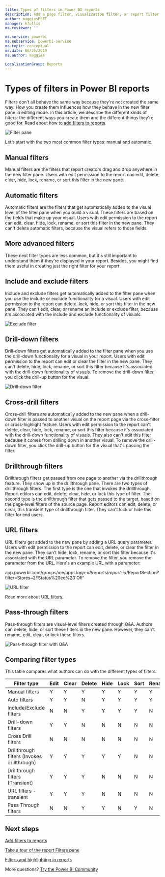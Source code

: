 ```yaml
---
title: Types of filters in Power BI reports
description: Add a page filter, visualization filter, or report filter to a report in Power BI
author: maggiesMSFT
manager: kfollis
ms.reviewer: ''

ms.service: powerbi
ms.subservice: powerbi-service
ms.topic: conceptual
ms.date: 06/25/2019
ms.author: maggies

LocalizationGroup: Reports
---
```

# Types of filters in Power BI reports

Filters don't all behave the same way because they're not created the same way. How you create them influences how they behave in the new filter pane in editing mode. In this article, we describe the different kinds of filters: the different ways you create them and the different things they're good for. Read about how to [add filters to reports](power-bi-report-add-filter.md). 

![Filter pane](media/power-bi-report-filter-types/power-bi-filter-pane.png)

Let’s start with the two most common filter types: manual and automatic.

## Manual filters 

Manual filters are the filters that report creators drag and drop anywhere in the new filter pane. Users with edit permission to the report can edit, delete, clear, hide, lock, rename, or sort this filter in the new pane.

## Automatic filters 

Automatic filters are the filters that get automatically added to the visual level of the filter pane when you build a visual. These filters are based on the fields that make up your visual. Users with edit permission to the report can edit, clear, hide, lock, rename, or sort this filter in the new pane. They can't delete automatic filters, because the visual refers to those fields.

## More advanced filters

These next filter types are less common, but it's still important to understand them if they're displayed in your report. Besides, you might find them useful in creating just the right filter for your report.

## Include and exclude filters

Include and exclude filters get automatically added to the filter pane when you use the include or exclude functionality for a visual. Users with edit permission to the report can delete, lock, hide, or sort this filter in the new pane. They can't edit, clear, or rename an include or exclude filter, because it's associated with the include and exclude functionality of visuals.

![Exclude filter](media/power-bi-report-filter-types/power-bi-filters-exclude.png)

## Drill-down filters

Drill-down filters get automatically added to the filter pane when you use the drill-down functionality for a visual in your report. Users with edit permission to the report can edit or clear the filter in the new pane. They can't delete, hide, lock, rename, or sort this filter because it's associated with the drill-down functionality of visuals. To remove the drill-down filter, you click the drill-up button for the visual.

![Drill-down filter](media/power-bi-report-filter-types/power-bi-filters-drill-down.png)

## Cross-drill filters

Cross-drill filters are automatically added to the new pane when a drill-down filter is passed to another visual on the report page via the cross-filter or cross-highlight feature. Users with edit permission to the report can't delete, clear, hide, lock, rename, or sort this filter because it's associated with the drill-down functionality of visuals. They also can't edit this filter because it comes from drilling down in another visual. To remove the drill-down filter, you click the drill-up button for the visual that's passing the filter.

## Drillthrough filters

Drillthrough filters get passed from one page to another via the drillthrough feature. They show up in the drillthrough pane. There are two types of drillthrough filters. The first type is the one that invokes the drillthrough. Report editors can edit, delete, clear, hide, or lock this type of filter. The second type is the drillthrough filter that gets passed to the target, based on the page-level filters of the source page. Report editors can edit, delete, or clear, this transient type of drillthrough filter. They can't lock or hide this filter for end users.

## URL filters

URL filters get added to the new pane by adding a URL query parameter. Users with edit permission to the report can edit, delete, or clear the filter in the new pane. They can't hide, lock, rename, or sort this filter because it's associated with the URL parameter. To remove the filter, you remove the parameter from the URL. Here's an example URL with a parameter:

app.powerbi.com/groups/me/apps/*app-id*/reports/*report-id*/ReportSection?filter=Stores~2FStatus%20eq%20'Off'

![URL filter](media/power-bi-report-filter-types/power-bi-filter-url.png)

Read more about [URL filters](service-url-filters.md).

## Pass-through filters

Pass-through filters are visual-level filters created through Q&A. Authors can delete, hide, or sort these filters in the new pane. However, they can't rename, edit, clear, or lock these filters.

![Pass-through filter with Q&A](media/power-bi-report-filter-types/power-bi-filters-qna.png)

## Comparing filter types

This table compares what authors can do with the different types of filters.

| Filter type | Edit | Clear | Delete | Hide | Lock | Sort | Rename |
|----|----|----|----|----|----|----|----|
| Manual filters | Y | Y | Y | Y | Y | Y | Y |
| Auto filters | Y | Y | N | Y | Y | Y | Y |
| Include/Exclude filters | N | N | Y | Y | Y | Y | N |
| Drill-down filters | Y | Y | N | N | N | N | N |
| Cross Drill filters | N | N | N | N | N | N | N |
| Drillthrough filters (Invokes drillthrough) | Y | Y | Y | Y | Y | N | N |
| Drillthrough filters (Transient) | Y | Y | Y | N | N | N | N |
| URL filters - transient | Y | Y | Y | N | N | N | N |
| Pass Through filters | N | N | Y | Y | N | Y | N |



## Next steps

[Add filters to reports](power-bi-report-add-filter.md)

[Take a tour of the report Filters pane](consumer/end-user-report-filter.md)

[Filters and highlighting in reports](power-bi-reports-filters-and-highlighting.md)

More questions? [Try the Power BI Community](http://community.powerbi.com/)

